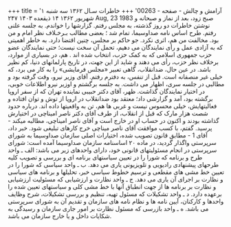 +++
title = 'آرامش و چالش - صفحه - 00263'
+++
خاطرات سـال ۱۳۶۲ سه شنبه ۱ شهریور ۱۳۶۲ ۱۴ ذیقعده ۱۴۰۳ ۲۴۷ Aug, 23 1983 صبح زود، بعد از نماز و صبحانه و نوشتن خاطرات دو روز گذشته، به مجلس رفتم. گزارشها را خواندم. به جلسه علنی رفتم. طرح اساس نامه صداوسیما، تمام شد ؛ بعضی مطالب بـرخـلاف نظر امام و من بود. مخالفت من هم، اثری نکرد. جو حاکم بر مجلس، چنین اقتضا دارد. به خاطر اهمیتی که به آزادی عمل و رأی نمایندگان می دهیم، تحمل آن سخت نیست؛ حتی نمایندگان عضو حزب جمهوری اسلامی که به کمک حزب، انتخاب شده اند . هم، در بسیاری از موارد، برخلاف نظر حزب، رأی می دهند و شاید از این جهت، در تاریخ پارلمانهای دنیا، کم نظیر باشد. در عین حال، ضدانقلاب، گاهی تعبیر «مجلس فرمایشی» را به کار می برد، که خیلی غیر منصفانه است. قبل از تنفس، به دفترم رفتم. آقای وزیر نیرو، وقت گرفته بود و مطالبی در جلسه سری، اظهار می داشت. به جلسه برگشتم و اوزیر نیرو اطلاعات خوبی، در اختیار نمایندگان گذاشت. ظهر، آقای دکتر حبیبی نماینده تهران که از سفر اروپا برگشته بود، آمد و گزارشی داد؛ معتقد بود ضدانقلاب در اروپا از توش و توان افتاده و فعالیتهایش، خیلی محسوس نیست و غربی ها هم، تن به واقعیتها داده اند. درباره حدود شصت هزار مارک که قبل از انقلاب، از طرف آقای دکتر ناصر امیناچی در اختیارش گذاشته بودند و اکنون در حساب او در خارج است و آقای ناصر امیناچی، مطالبه میکند - پرسید. گفتم، با کسب موافقت آقای ناصر میناچی خرج کارهای تبلیغی شود. خبر داد، آقای 1 - مطابق قانون تصویب شده، اختیارات اصلی سازمان صداوسیما به شورای سرپرستی واگذار گردید، در ماده ۲۰ اساسنامه سازمان صداوسیما آمده است: شورای سرپرستی در انجام مسئولیتهای قانونی خود، دارای واحدهای زیر می باشد: الف ـ واحد طرح و برنامه که شورا را در تعیین سیاستهای برنامه ای و بررسی و تصویب کلیه طرحهای پیشنهادی رادیویی و تلویزیونی یاری می دهد. ب ـ واحد سیاسی که شورا را در تعیین خط مشی های مقطعی و ترسیم خطوط سیاسی خبر، تحلیلها و برنامه های سیاسی و نظارت بر اجرای آن یاری می دهد. ج ـ واحد نظارت و ارزشیابی که مسئولیت ارزشیابی و نظارت بر برنامه ها از جهت انطباق آنها با خط مشی کلی و سیاستهای تعیین شده را برعهده دارد. د ـ واحد تشکیلات که مسئول تهیه، تنظیم و بررسی تشکیلات، شرح وظایف واحدها و کارکنان، آیین نامه ها و نظام نامه های سازمان و تقدیم آن به شورای سرپرستی می باشد. ه ـ واحد بازرسی که مسئول نظارت بر امور جاری سازمان و رسیدگی به شکایات داخل و یا خارج سازمان می باشد.